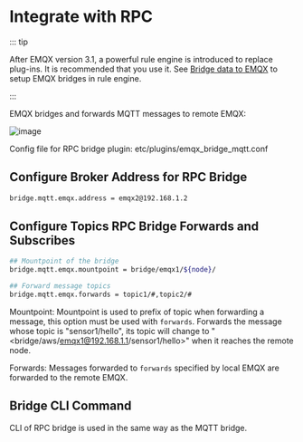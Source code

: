 # Integrate with RPC

::: tip

After EMQX version 3.1, a powerful rule engine is introduced to replace plug-ins. It is recommended that you use it. See [Bridge data to EMQX](../rule/bridge_emqx.md) to setup EMQX bridges in rule engine.

:::

EMQX bridges and forwards MQTT messages to remote EMQX:

![image](./assets/bridge_rpc.png)

Config file for RPC bridge plugin: etc/plugins/emqx\_bridge\_mqtt.conf

## Configure Broker Address for RPC Bridge

```bash
bridge.mqtt.emqx.address = emqx2@192.168.1.2
```

## Configure Topics RPC Bridge Forwards and Subscribes

```bash
## Mountpoint of the bridge
bridge.mqtt.emqx.mountpoint = bridge/emqx1/${node}/

## Forward message topics
bridge.mqtt.emqx.forwards = topic1/#,topic2/#
```

Mountpoint: Mountpoint is used to prefix of topic when forwarding a
message, this option must be used with `forwards`. Forwards the message
whose topic is "sensor1/hello", its topic will change to
"<bridge/aws/emqx1@192.168.1.1/sensor1/hello>" when it reaches the
remote node.

Forwards: Messages forwarded to `forwards` specified by local EMQX are
forwarded to the remote EMQX.

## Bridge CLI Command

CLI of RPC bridge is used in the same way as the MQTT bridge.

